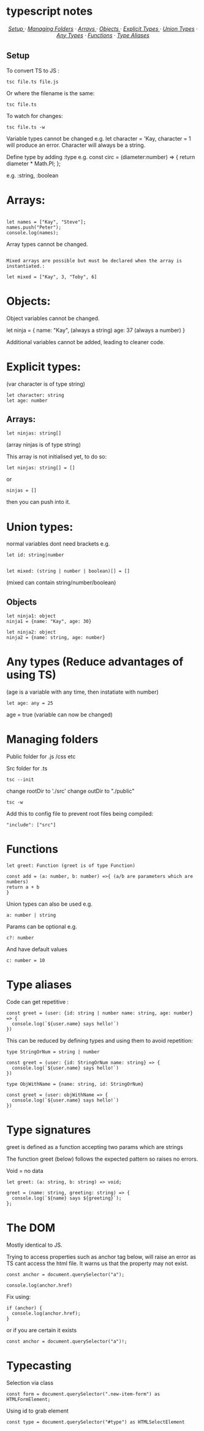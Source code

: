 # typescript notes


<div>
<h6 align='center'>
<a href='https://github.com/kwatts949/typescript/blob/master/README.md#setup'>Setup </a> <span> · </span>
<a href='https://github.com/kwatts949/typescript/blob/main/README.md#managing-folders'> Managing Folders</a>
<span> · </span>
<a href='https://github.com/kwatts949/typescript/blob/main/README.md#arrays'>Arrays </a> <span> · </span>
<a href='https://github.com/kwatts949/typescript/blob/main/README.md#objects'>Objects </a> <span> · </span>
<a href='https://github.com/kwatts949/typescript/blob/main/README.md#explicit-types'>Explicit Types </a> <span> · </span>
<a href='https://github.com/kwatts949/typescript/blob/main/README.md#union-types'>Union Types</a> <span> · </span>
<a href='https://github.com/kwatts949/typescript/blob/main/README.md#any-types-reduce-advantages-of-using-ts'> Any Types</a>
<span> · </span>
<a href='https://github.com/kwatts949/typescript/blob/main/README.md#functions'>Functions</a> <span> · </span>
<a href='https://github.com/kwatts949/typescript/blob/main/README.md#type-aliases'> Type Aliases</a>

<h6>
</div>

## Setup

To convert TS to JS :

```
tsc file.ts file.js

```

Or where the filename is the same:

```
tsc file.ts

```

To watch for changes: 
```
tsc file.ts -w

```
Variable types cannot be changed e.g. let character = 'Kay, character = 1 will produce an error. Character will always be a string.

Define type by adding :type e.g.
const circ = (diameter:number) => {
return diameter \* Math.PI;
};

e.g. :string, :boolean

# Arrays:
```

let names = ["Kay", "Steve"];
names.push("Peter");
console.log(names);

```

Array types cannot be changed.
```

Mixed arrays are possible but must be declared when the array is instantiated.:

let mixed = ["Kay", 3, "Toby", 6]
```

# Objects:

Object variables cannot be changed.

let ninja = {
name: "Kay", (always a string)
age: 37 (always a number)
}

Additional variables cannot be added, leading to cleaner code.

# Explicit types:
(var character is of type string)
```
let character: string 
let age: number
```
## Arrays:
```
let ninjas: string[] 
```
(array ninjas is of type string)

This array is not initialised yet, to do so:

```
let ninjas: string[] = []
```

or 
```
ninjas = []
```

then you can push into it.

# Union types:

normal variables dont need brackets e.g.

```
let id: string|number


let mixed: (string | number | boolean)[] = []
```

(mixed can contain string/number/boolean)

## Objects

```
let ninja1: object
ninja1 = {name: "Kay", age: 30}

let ninja2: object
ninja2 = {name: string, age: number}
```

# Any types (Reduce advantages of using TS)
(age is a variable with any time, then instatiate with number)
```
let age: any = 25 
```
age = true (variable can now be changed)

# Managing folders

Public folder for .js /css etc

Src folder for .ts

```
tsc --init
```

change rootDir to './src'
change outDir to "./public"

```
tsc -w
```

Add this to config file to prevent root files being compiled:

```
"include": ["src"]
```

# Functions

```
let greet: Function (greet is of type Function)

const add = (a: number, b: number) =>{ (a/b are parameters which are numbers)
return a + b
}
```

Union types can also be used e.g.

```
a: number | string
```

Params can be optional e.g.

```
c?: number
```

And have default values

```
c: number = 10
```

# Type aliases

Code can get repetitive :
```
const greet = (user: {id: string | number name: string, age: number} => {
  console.log(`${user.name} says hello!`)
}) 
```

This can be reduced by defining types and using them to avoid repetition:

```
type StringOrNum = string | number

const greet = (user: {id: StringOrNum name: string} => {
  console.log(`${user.name} says hello!`)
}) 

```
```
type ObjWithName = {name: string, id: StringOrNum}

const greet = (user: objWithName => {
  console.log(`${user.name} says hello!`)
}) 
```

# Type signatures
greet is defined as a function accepting two params which are strings

The function greet (below) follows the expected pattern so raises no errors.

Void = no data

```
let greet: (a: string, b: string) => void;

greet = (name: string, greeting: string) => {
  console.log(`${name} says ${greeting}`);
};
```
# The DOM

Mostly identical to JS.

Trying to access properties such as anchor tag below, will raise an error as TS cant access the html file. It warns us that the property may not exist.

``` 
const anchor = document.querySelector("a");

console.log(anchor.href)
```

Fix using:
```
if (anchor) {
  console.log(anchor.href);
}
```

or if you are certain it exists

```
const anchor = document.querySelector("a")!;
```
# Typecasting

Selection via class 
```
const form = document.querySelector(".new-item-form") as HTMLFormElement;
```
Using id to grab element
```
const type = document.querySelector("#type") as HTMLSelectElement





